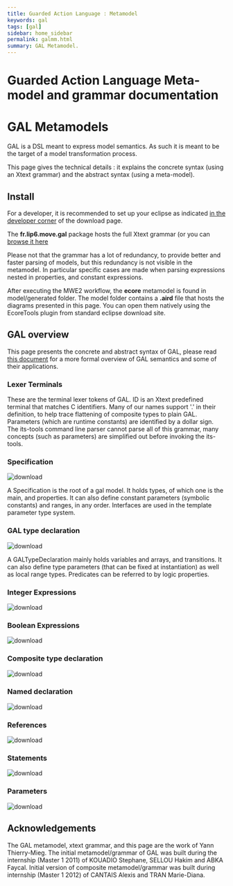 ```yaml
---
title: Guarded Action Language : Metamodel
keywords: gal
tags: [gal]
sidebar: home_sidebar
permalink: galmm.html
summary: GAL Metamodel.
---
```


# Guarded Action Language Meta-model and grammar documentation

# GAL Metamodels

GAL is a DSL meant to express model semantics. As such it is meant to be the target of a model transformation process.

This page gives the technical details : it explains the concrete syntax (using an Xtext grammar) and the abstract syntax (using a meta-model).

## Install

For a developer, it is recommended to set up your eclipse as indicated [in the developer corner](devinstall.md) of the download page.

The **fr.lip6.move.gal** package hosts the full Xtext grammar (or you can [browse it here](https://github.com/lip6/ITSTools/blob/master/fr.lip6.move.gal/src/fr/lip6/move/Gal.xtext)

Please not that the grammar has a lot of redundancy, to provide better and faster parsing of models, but
this redundancy is not visible in the metamodel. In particular specific cases are made when parsing
expressions nested in properties, and constant expressions.

After executing the MWE2 workflow, the __ecore__ metamodel is found in model/generated folder. 
The model folder contains a __.aird__ file that hosts the diagrams presented in this page. 
You can open them natively using the EcoreTools plugin from standard eclipse download site.

## GAL overview

This page presents the concrete and abstract syntax of GAL, please read [this document](./files/gal.pdf) for a more formal overview of GAL semantics and some of their applications.

### Lexer Terminals

These are the terminal lexer tokens of GAL. ID is an Xtext predefined terminal that matches C identifiers. 
Many of our names support '.' in their definition, to help trace flattening of composite types to plain GAL. 
Parameters (which are runtime constants) are identified by a dollar sign. 
The its-tools command line parser cannot parse all of this grammar, many concepts (such as parameters) are simplified out before invoking the its-tools.

### Specification

![download](metamodel/specification.jpg) 

A Specification is the root of a gal model. It holds types, of which one is the main, and properties. It can also define constant parameters (symbolic constants) and ranges, in any order. Interfaces are used in the template parameter type system.

### GAL type declaration

![download](metamodel/gal.jpg) 

A GALTypeDeclaration mainly holds variables and arrays, and transitions. It can also define type parameters (that can be fixed at instantiation) as well as local range types. Predicates can be referred to by logic properties.

### Integer Expressions

![download](metamodel/intexpressions.jpg) 

### Boolean Expressions

![download](metamodel/boolexpression.jpg) 

### Composite type declaration

![download](metamodel/composite.jpg) 

### Named declaration

![download](metamodel/namedDeclaration.jpg) 

### References

![download](metamodel/reference.jpg) 

### Statements

![download](metamodel/Statement.jpg) 

### Parameters

![download](metamodel/parameters.jpg) 

## Acknowledgements

The GAL metamodel, xtext grammar, and this page are the work of Yann Thierry-Mieg. 
The initial metamodel/grammar of GAL was built during the internship (Master 1 2011) of KOUADIO Stephane, SELLOU Hakim and ABKA Faycal. 
Initial version of composite metamodel/grammar was built during internship (Master 1 2012) of CANTAIS Alexis and TRAN Marie-Diana.



